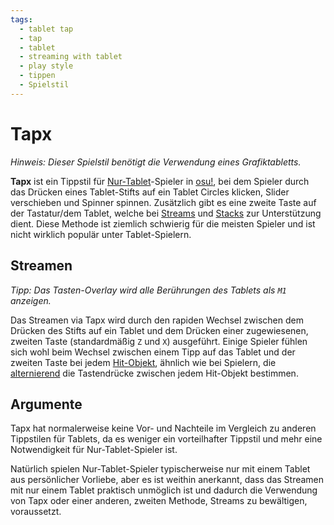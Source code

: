 ```yaml
---
tags:
  - tablet tap
  - tap
  - tablet
  - streaming with tablet
  - play style
  - tippen
  - Spielstil
---
```


# Tapx

*Hinweis: Dieser Spielstil benötigt die Verwendung eines Grafiktabletts.*

**Tapx** ist ein Tippstil für [Nur-Tablet](/wiki/Play_style#nur-tablet)-Spieler in [osu!](/wiki/Game_mode/osu!), bei dem Spieler durch das Drücken eines Tablet-Stifts auf ein Tablet Circles klicken, Slider verschieben und Spinner spinnen. Zusätzlich gibt es eine zweite Taste auf der Tastatur/dem Tablet, welche bei [Streams](/wiki/Beatmap/Pattern/Stream) und [Stacks](/wiki/Mapping_techniques/Stack) zur Unterstützung dient. Diese Methode ist ziemlich schwierig für die meisten Spieler und ist nicht wirklich populär unter Tablet-Spielern.

## Streamen

*Tipp: Das Tasten-Overlay wird alle Berührungen des Tablets als `M1` anzeigen.*

Das Streamen via Tapx wird durch den rapiden Wechsel zwischen dem Drücken des Stifts auf ein Tablet und dem Drücken einer zugewiesenen, zweiten Taste (standardmäßig `Z` und `X`) ausgeführt. Einige Spieler fühlen sich wohl beim Wechsel zwischen einem Tipp auf das Tablet und der zweiten Taste bei jedem [Hit-Objekt](/wiki/Hit_object), ähnlich wie bei Spielern, die [alternierend](/wiki/Play_style/Alternating) die Tastendrücke zwischen jedem Hit-Objekt bestimmen.

## Argumente

Tapx hat normalerweise keine Vor- und Nachteile im Vergleich zu anderen Tippstilen für Tablets, da es weniger ein vorteilhafter Tippstil und mehr eine Notwendigkeit für Nur-Tablet-Spieler ist.

Natürlich spielen Nur-Tablet-Spieler typischerweise nur mit einem Tablet aus persönlicher Vorliebe, aber es ist weithin anerkannt, dass das Streamen mit nur einem Tablet praktisch unmöglich ist und dadurch die Verwendung von Tapx oder einer anderen, zweiten Methode, Streams zu bewältigen, voraussetzt.
